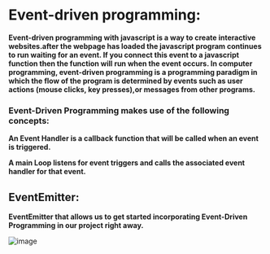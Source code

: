 # Event-driven programming:

**Event-driven programming with javascript is a way to create interactive websites.after the webpage has loaded
the javascript program continues to run waiting for an event. If you connect this event to a javascript function 
then the function will run when the event occurs. In computer programming, event-driven programming is a programming
paradigm in which the flow of the program is determined by events such as user actions (mouse clicks, key presses),or
messages from other programs.**

### Event-Driven Programming makes use of the following concepts:

**An Event Handler is a callback function that will be called when an event is triggered.**

**A main Loop listens for event triggers and calls the associated event handler for that event.**

## EventEmitter:

**EventEmitter that allows us to get started incorporating Event-Driven Programming in our project right away.**

![image](https://upload.wikimedia.org/wikipedia/commons/c/cb/Event_driven_programming_Simply_Explained.jpg)
